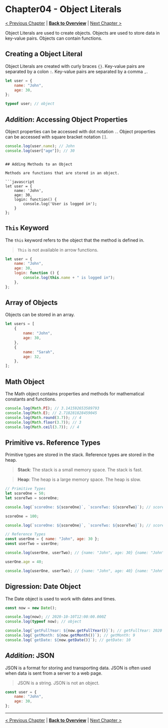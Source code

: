 # Chapter04 - Object Literals

[< Previous Chapter](/Modern-Javascript-Course/chapter03-FunctionsAndMethods) | [**Back to Overview**](/Modern-Javascript-Course/) | [Next Chapter >](/Modern-Javascript-Course/chapter05-DocumentObjectModel)

Object Literals are used to create objects. Objects are used to store data in key-value pairs. Objects can contain functions.

## Creating a Object Literal

Object Literals are created with curly braces `{}`. Key-value pairs are separated by a colon `:`. Key-value pairs are separated by a comma `,`.

```javascript
let user = {
	name: "John",
	age: 30,
};

typeof user; // object
```

## _Addition_: Accessing Object Properties

Object properties can be accessed with dot notation `.`. Object properties can be accessed with square bracket notation `[]`.

```javascript
console.log(user.name); // John
console.log(user["age"]); // 30
```

````

## Adding Methods to an Object

Methods are functions that are stored in an object.

```javascript
let user = {
    name: 'John',
    age: 30,
    login: function() {
        console.log('User is logged in');
    }
};
````

## `This` Keyword

The `this` keyword refers to the object that the method is defined in.

> `This` is not available in arrow functions.

```javascript
let user = {
	name: "John",
	age: 30,
	login: function () {
		console.log(this.name + " is logged in");
	},
};
```

## Array of Objects

Objects can be stored in an array.

```javascript
let users = [
	{
		name: "John",
		age: 30,
	},
	{
		name: "Sarah",
		age: 32,
	},
];
```

## Math Object

The Math object contains properties and methods for mathematical constants and functions.

```javascript
console.log(Math.PI); // 3.141592653589793
console.log(Math.E); // 2.718281828459045
console.log(Math.round(3.7)); // 4
console.log(Math.floor(3.7)); // 3
console.log(Math.ceil(3.7)); // 4
```

## Primitive vs. Reference Types

Primitive types are stored in the stack. Reference types are stored in the heap.

> **Stack**: The stack is a small memory space. The stack is fast.

> **Heap**: The heap is a large memory space. The heap is slow.

```javascript
// Primitive Types
let scoreOne = 50;
let scoreTwo = scoreOne;

console.log(`scoreOne: ${scoreOne}`, `scoreTwo: ${scoreTwo}`); // scoreOne: 50 scoreTwo: 50

scoreOne = 100;

console.log(`scoreOne: ${scoreOne}`, `scoreTwo: ${scoreTwo}`); // scoreOne: 100 scoreTwo: 50
```

```javascript
// Reference Types
const userOne = { name: "John", age: 30 };
const userTwo = userOne;

console.log(userOne, userTwo); // {name: "John", age: 30} {name: "John", age: 30}

userOne.age = 40;

console.log(userOne, userTwo); // {name: "John", age: 40} {name: "John", age: 40}
```

## Digression: Date Object

The Date object is used to work with dates and times.

```javascript
const now = new Date();

console.log(now); // 2020-10-10T12:00:00.000Z
console.log(typeof now); // object

console.log(`getFullYear: ${now.getFullYear()}`); // getFullYear: 2020
console.log(`getMonth: ${now.getMonth()}`); // getMonth: 9
console.log(`getDate: ${now.getDate()}`); // getDate: 10
```

## _Addition_: JSON

JSON is a format for storing and transporting data. JSON is often used when data is sent from a server to a web page.

> JSON is a string. JSON is not an object.

```javascript
const user = {
	name: "John",
	age: 30,
};
```

---

[< Previous Chapter](/Modern-Javascript-Course/chapter03-FunctionsAndMethods) | [**Back to Overview**](/Modern-Javascript-Course/) | [Next Chapter >](/Modern-Javascript-Course/chapter05-DocumentObjectModel)
